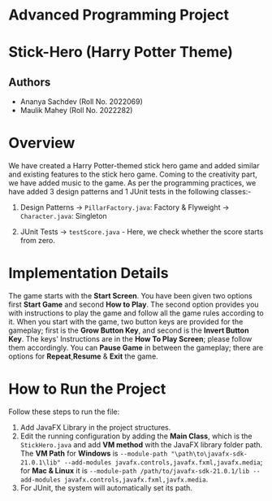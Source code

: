 # Advanced Programming Project
# Stick-Hero (Harry Potter Theme)

## Authors
- Ananya Sachdev (Roll No. 2022069)
- Maulik Mahey (Roll No. 2022282)

# Overview
We have created a Harry Potter-themed stick hero game and added similar and existing features to the stick hero game. Coming to the creativity part, we have added music to the game. 
As per the programming practices, we have added 3 design patterns and 1 JUnit tests in the following classes:-

1. Design Patterns
   -> `PillarFactory.java`: Factory & Flyweight
   -> `Character.java`: Singleton

2. JUnit Tests
   -> `testScore.java` - Here, we check whether the score starts from zero.

# Implementation Details

The game starts with the **Start Screen**. You have been given two options first **Start Game** and second **How to Play**. The second option provides you with instructions to play the game and follow all the game rules according to it. When you start with the game, two button keys are provided for the gameplay; first is the **Grow Button Key**, and  second is the **Invert Button Key**. The keys' Instructions are in the **How To Play Screen**; please follow them accordingly. You can **Pause Game** in between the gameplay; there are options for **Repeat**,**Resume** & **Exit** the game.

# How to Run the Project
Follow these steps to run the file:
1. Add JavaFX Library in the project structures.
2. Edit the running configuration by adding the **Main Class**, which is the `StickHero.java` and add **VM method** with the JavaFX library folder path. The **VM Path** for **Windows** is `--module-path "\path\to\javafx-sdk-21.0.1\lib" --add-modules javafx.controls,javafx.fxml,javafx.media`; for **Mac & Linux** it is `--module-path /path/to/javafx-sdk-21.0.1/lib --add-modules javafx.controls,javafx.fxml,javfx.media`.
3. For JUnit, the system will automatically set its path. 

